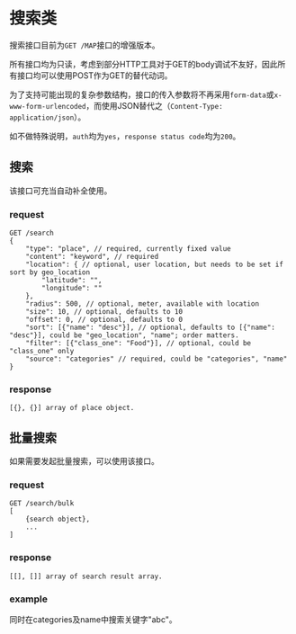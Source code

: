 # 搜索类

搜索接口目前为`GET /MAP`接口的增强版本。

所有接口均为只读，考虑到部分HTTP工具对于GET的body调试不友好，因此所有接口均可以使用POST作为GET的替代动词。

为了支持可能出现的复杂参数结构，接口的传入参数将不再采用`form-data`或`x-www-form-urlencoded`，而使用JSON替代之（`Content-Type: application/json`）。

如不做特殊说明，`auth`均为`yes`，`response status code`均为`200`。

## 搜索

该接口可充当自动补全使用。

### request

	GET /search
	{
		"type": "place", // required, currently fixed value
		"content": "keyword", // required
		"location": { // optional, user location, but needs to be set if sort by geo_location
			"latitude": "",
			"longitude": ""
		}, 
		"radius": 500, // optional, meter, available with location
		"size": 10, // optional, defaults to 10
		"offset": 0, // optional, defaults to 0
		"sort": [{"name": "desc"}], // optional, defaults to [{"name": "desc"}], could be "geo_location", "name"; order matters.
		"filter": [{"class_one": "Food"}], // optional, could be "class_one" only
		"source": "categories" // required, could be "categories", "name"
	}

### response

	[{}, {}] array of place object.

## 批量搜索

如果需要发起批量搜索，可以使用该接口。

### request

	GET /search/bulk
	[
		{search object},
		...
	]

### response

	[[], []] array of search result array.

### example

同时在categories及name中搜索关键字"abc"。
